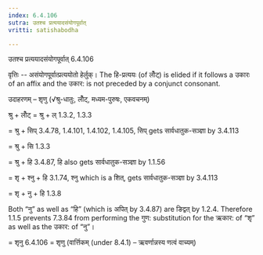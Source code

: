 ```yaml
---
index: 6.4.106
sutra: उतश्च प्रत्ययादसंयोगपूर्वात्‌
vritti: satishabodha

---
```

 उतश्च प्रत्ययादसंयोगपूर्वात्‌ 6.4.106 

वृत्तिः -- असंयोगपूर्वात्प्रत्ययोतो हेर्लुक्। The हि-प्रत्ययः (of लोँट्) is elided if it follows a उकारः of an affix and the उकार: is not preceded by a conjunct consonant. 


उदाहरणम् – शृणु (√श्रु-धातुः, लोँट्, मध्यम-पुरुषः, एकवचनम्) 

श्रु + लोँट् = श्रु + ल् 1.3.2, 1.3.3 

= श्रु + सिप् 3.4.78, 1.4.101, 1.4.102, 1.4.105, सिप् gets सार्वधातुक-सञ्ज्ञा by 3.4.113 

= श्रु + सि 1.3.3 

= श्रु + हि 3.4.87, हि also gets सार्वधातुक-सञ्ज्ञा by 1.1.56 

= शृ + श्नु + हि 3.1.74, श्नु which is a शित्, gets सार्वधातुक-सञ्ज्ञा by 3.4.113 

= शृ + नु + हि 1.3.8 

Both “नु” as well as “हि” (which is अपित् by 3.4.87) are ङिद्वत् by 1.2.4. Therefore 1.1.5 prevents 7.3.84 from performing the गुण: substitution for the ऋकार: of “शृ” as well as the उकार: of “नु”। 

= शृनु 6.4.106 = शृणु (वार्त्तिकम् (under 8.4.1) – ऋवर्णान्नस्य णत्वं वाच्यम्) 